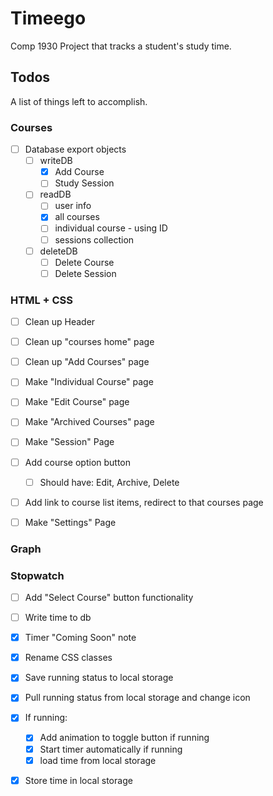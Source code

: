 # Timeego

Comp 1930 Project that tracks a student's study time.

## Todos

A list of things left to accomplish.

### Courses
* [ ] Database export objects
    * [ ] writeDB
        * [x] Add Course
        * [ ] Study Session
    * [ ] readDB
        * [ ] user info
        * [x] all courses
        * [ ] individual course - using ID
        * [ ] sessions collection
    * [ ] deleteDB
        * [ ] Delete Course
        * [ ] Delete Session

### HTML + CSS
* [ ] Clean up Header
* [ ] Clean up "courses home" page
* [ ] Clean up "Add Courses" page

* [ ] Make "Individual Course" page
* [ ] Make "Edit Course" page
* [ ] Make "Archived Courses" page
* [ ] Make "Session" Page

* [ ] Add course option button
    * [ ] Should have: Edit, Archive, Delete
* [ ] Add link to course list items, redirect to that courses page

* [ ] Make "Settings" Page

### Graph

### Stopwatch
* [ ] Add "Select Course" button functionality
* [ ] Write time to db
* [x] Timer "Coming Soon" note
* [x] Rename CSS classes
* [x] Save running status to local storage
* [x] Pull running status from local storage and change icon
* [x] If running:
    * [x] Add animation to toggle button if running
    * [x] Start timer automatically if running
    * [x] load time from local storage
* [x] Store time in local storage



